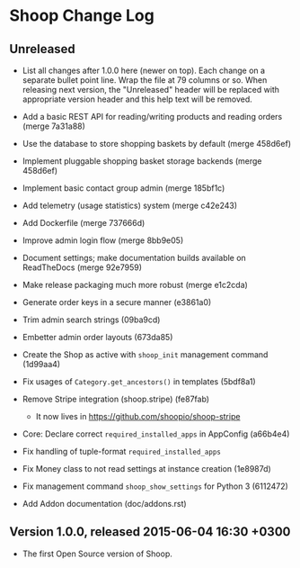 Shoop Change Log
================

## Unreleased

- List all changes after 1.0.0 here (newer on top).  Each change on a
  separate bullet point line.  Wrap the file at 79 columns or so.  When
  releasing next version, the "Unreleased" header will be replaced with
  appropriate version header and this help text will be removed.

- Add a basic REST API for reading/writing products and reading orders (merge 7a31a88)
- Use the database to store shopping baskets by default (merge 458d6ef)
- Implement pluggable shopping basket storage backends (merge 458d6ef)
- Implement basic contact group admin (merge 185bf1c)
- Add telemetry (usage statistics) system (merge c42e243)
- Add Dockerfile (merge 737666d)
- Improve admin login flow (merge 8bb9e05)
- Document settings; make documentation builds available on ReadTheDocs (merge 92e7959)
- Make release packaging much more robust (merge e1c2cda)
- Generate order keys in a secure manner (e3861a0)
- Trim admin search strings (09ba9cd)
- Embetter admin order layouts (673da85)
- Create the Shop as active with `shoop_init` management command (1d99aa4)
- Fix usages of `Category.get_ancestors()` in templates (5bdf8a1)
- Remove Stripe integration (shoop.stripe) (fe87fab)
  - It now lives in https://github.com/shoopio/shoop-stripe
- Core: Declare correct `required_installed_apps` in AppConfig (a66b4e4)
- Fix handling of tuple-format `required_installed_apps`
- Fix Money class to not read settings at instance creation (1e8987d)
- Fix management command `shoop_show_settings` for Python 3 (6112472)
- Add Addon documentation (doc/addons.rst)

## Version 1.0.0, released 2015-06-04 16:30 +0300

- The first Open Source version of Shoop.
